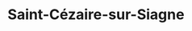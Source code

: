 ---
title: Saint-Cézaire-sur-Siagne
url: /saint-cezaire-sur-siagne/
latitude: 43.641
longitude: 6.825
---